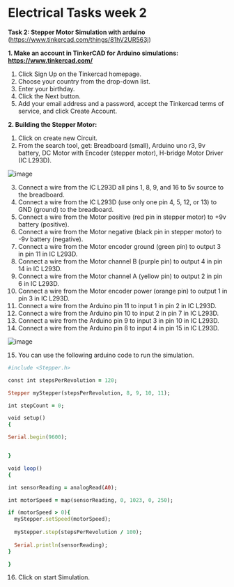 # Electrical Tasks week 2
**Task 2: Stepper Motor Simulation with arduino**  
(https://www.tinkercad.com/things/81hV2UR563j)

**1. Make an account in TinkerCAD for Arduino simulations: https://www.tinkercad.com/**

  1) Click Sign Up on the Tinkercad homepage.
  2) Choose your country from the drop-down list.
  3) Enter your birthday. 
  4) Click the Next button.
  5) Add your email address and a password, accept the Tinkercad terms of service, and click Create Account.
  
  
**2. Building the Stepper Motor:**

  1) Click on create new Circuit.
  2) From the search tool, get: Breadboard (small), Arduino uno r3, 9v battery, DC Motor with Encoder (stepper motor), H-bridge Motor Driver (IC L293D).
  
  ![image](https://user-images.githubusercontent.com/108147030/179868669-b3100698-8deb-4a4d-8bd7-db676dff3820.png)

  3) Connect a wire from the IC L293D all pins 1, 8, 9, and 16 to 5v source to the breadboard.
  4) Connect a wire from the IC L293D (use only one pin 4, 5, 12, or 13) to GND (ground) to the breadboard.
  5) Connect a wire from the Motor positive (red pin in stepper motor) to +9v battery (positive).
  6) Connect a wire from the Motor negative (black pin in stepper motor) to -9v battery (negative).
  7) Connect a wire from the Motor encoder ground (green pin) to output 3 in pin 11 in IC L293D.
  8) Connect a wire from the Motor channel B (purple pin) to output 4 in pin 14 in IC L293D.
  9) Connect a wire from the Motor channel A (yellow pin) to output 2 in pin 6 in IC L293D.
  10) Connect a wire from the Motor encoder power (orange pin) to output 1 in pin 3 in IC L293D.
  11) Connect a wire from the Arduino pin 11 to input 1 in pin 2 in IC L293D.
  12) Connect a wire from the Arduino pin 10 to input 2 in pin 7 in IC L293D.
  13) Connect a wire from the Arduino pin 9 to input 3 in pin 10 in IC L293D.
  14) Connect a wire from the Arduino pin 8 to input 4 in pin 15 in IC L293D.
  
  ![image](https://user-images.githubusercontent.com/108147030/179868781-a81d2b68-bf3f-4582-82a7-25f45aee57ca.png)

  15) You can use the following arduino code to run the simulation.
  
  ```ruby
  #include <Stepper.h>

const int stepsPerRevolution = 120;

Stepper myStepper(stepsPerRevolution, 8, 9, 10, 11);

int stepCount = 0;

void setup()
{

  Serial.begin(9600);
  
  
}

void loop()
{
 
  int sensorReading = analogRead(A0);
  
  int motorSpeed = map(sensorReading, 0, 1023, 0, 250);
  
  if (motorSpeed > 0){
    myStepper.setSpeed(motorSpeed);
    
    myStepper.step(stepsPerRevolution / 100);
    
    Serial.println(sensorReading);
  }
  
}
```
  16) Click on start Simulation.
  
